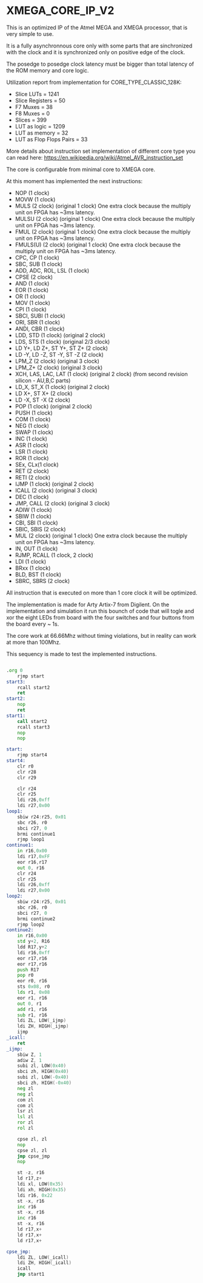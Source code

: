 # XMEGA_CORE_IP_V2

This is an optimized IP of the Atmel MEGA and XMEGA processor, that is very simple to use.

It is a fully asynchronnous core only with some parts that are sinchronized with the clock and it is synchronized only on positive edge of the clock.

The posedge to posedge clock latency must be bigger than total latency of the ROM memory and core logic.

Utilization report from implementation for CORE_TYPE_CLASSIC_128K:

* Slice LUTs = 1241
* Slice Registers = 50
* F7 Muxes = 38
* F8 Muxes = 0
* Slices = 399
* LUT as logic = 1209
* LUT as memory = 32
* LUT as Flop Flops Pairs = 33

More details about instruction set implementation of different core type you can read here: https://en.wikipedia.org/wiki/Atmel_AVR_instruction_set

The core is configurable from minimal core to XMEGA core.

At this moment has implemented the next instructions:


* NOP (1 clock)
* MOVW (1 clock)
* MULS (2 clock) (original 1 clock) One extra clock because the multiply unit on FPGA has ~3ms latency.
* MULSU (2 clock) (original 1 clock) One extra clock because the multiply unit on FPGA has ~3ms latency.
* FMUL (2 clock) (original 1 clock) One extra clock because the multiply unit on FPGA has ~3ms latency.
* FMULS(U) (2 clock) (original 1 clock) One extra clock because the multiply unit on FPGA has ~3ms latency.
* CPC, CP (1 clock)
* SBC, SUB (1 clock)
* ADD, ADC, ROL, LSL (1 clock)
* CPSE (2 clock)
* AND (1 clock)
* EOR (1 clock)
* OR (1 clock)
* MOV (1 clock)
* CPI (1 clock)
* SBCI, SUBI (1 clock)
* ORI, SBR (1 clock)
* ANDI, CBR (1 clock)
* LDD, STD (1 clock) (original 2 clock)
* LDS, STS (1 clock) (original 2/3 clock)
* LD Y+, LD Z+, ST Y+, ST Z+ (2 clock)
* LD -Y, LD -Z, ST -Y, ST -Z (2 clock)
* LPM_Z (2 clock) (original 3 clock)
* LPM_Z+ (2 clock) (original 3 clock)
* XCH, LAS, LAC, LAT (1 clock) (original 2 clock) (from second revision silicon - AU,B,C parts)
* LD_X, ST_X (1 clock) (original 2 clock)
* LD X+, ST X+ (2 clock)
* LD -X, ST -X (2 clock)
* POP (1 clock) (original 2 clock)
* PUSH (1 clock)
* COM (1 clock)
* NEG (1 clock)
* SWAP (1 clock)
* INC (1 clock)
* ASR (1 clock)
* LSR (1 clock)
* ROR (1 clock)
* SEx, CLx(1 clock)
* RET (2 clock)
* RETI (2 clock)
* IJMP (1 clock) (original 2 clock)
* ICALL (2 clock) (original 3 clock)
* DEC (1 clock)
* JMP, CALL (2 clock) (original 3 clock)
* ADIW (1 clock)
* SBIW (1 clock)
* CBI, SBI (1 clock)
* SBIC, SBIS (2 clock)
* MUL (2 clock) (original 1 clock) One extra clock because the multiply unit on FPGA has ~3ms latency.
* IN, OUT (1 clock)
* RJMP, RCALL (1 clock, 2 clock)
* LDI (1 clock)
* BRxx (1 clock)
* BLD, BST (1 clock)
* SBRC, SBRS (2 clock)

All instruction that is executed on more than 1 core clock it will be optimized. 

The implementation is made for Arty Artix-7 from Digilent.
On the implementation and simulation it run this bounch of code that will togle and xor the eight LEDs from board with the four switches and four buttons from the board every ~ 1s.

The core work at 66.66Mhz without timing violations, but in reality can work at more than 100Mhz.

This sequency is made to test the implemented instructions.


```asm

.org 0
	rjmp start
start3:
	rcall start2
	ret
start2:
	nop
	ret
start1:
	call start2
	rcall start3
	nop
	nop

start:
	rjmp start4
start4:
	clr r0
	clr r28
	clr r29

	clr r24
	clr r25
	ldi r26,0xff
	ldi r27,0x00
loop1:
	sbiw r24:r25, 0x01
	sbc r26, r0
	sbci r27, 0
	brmi continue1
	rjmp loop1
continue1:
	in r16,0x00
	ldi r17,0xFF
	eor r16,r17
	out 0, r16
	clr r24
	clr r25
	ldi r26,0xff
	ldi r27,0x00
loop2:
	sbiw r24:r25, 0x01
	sbc r26, r0
	sbci r27, 0
	brmi continue2
	rjmp loop2
continue2:
	in r16,0x00
	std y+2, R16
	ldd R17,y+2
	ldi r16,0xff
	eor r17,r16
	eor r17,r16
	push R17
	pop r0
	eor r0, r16
	sts 0x08, r0
	lds r1, 0x08
	eor r1, r16
	out 0, r1
	add r1, r16
	sub r1, r16
	ldi ZL, LOW(_ijmp)
	ldi ZH, HIGH(_ijmp)
	ijmp
_icall:
	ret
_ijmp:
	sbiw Z, 1
	adiw Z, 1
	subi zl, LOW(0x40)
	sbci zh, HIGH(0x40)
	subi zl, LOW(-0x40)
	sbci zh, HIGH(-0x40)
	neg zl
	neg zl
	com zl
	com zl
	lsr zl
	lsl zl
	ror zl
	rol zl

	cpse zl, zl
	nop
	cpse zl, zl
	jmp cpse_jmp
	nop

	st -z, r16
	ld r17,z+
	ldi xl, LOW(0x35)
	ldi xh, HIGH(0x35)
	ldi r16, 0x22
	st -x, r16
	inc r16
	st -x, r16
	inc r16
	st -x, r16
	ld r17,x+
	ld r17,x+
	ld r17,x+

cpse_jmp:
	ldi ZL, LOW(_icall)
	ldi ZH, HIGH(_icall)
	icall
	jmp start1

```

